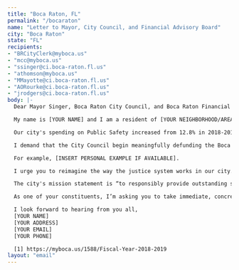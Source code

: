 ```yaml
---
title: "Boca Raton, FL"
permalink: "/bocaraton"
name: "Letter to Mayor, City Council, and Financial Advisory Board"
city: "Boca Raton"
state: "FL"
recipients:
- "BRCityClerk@myboca.us"
- "mcc@myboca.us"
- "ssinger@ci.boca-raton.fl.us"
- "athomson@myboca.us"
- "MMayotte@ci.boca-raton.fl.us"
- "AORourke@ci.boca-raton.fl.us"
- "jrodgers@ci.boca-raton.fl.us"
body: |-
  Dear Mayor Singer, Boca Raton City Council, and Boca Raton Financial Advisory Board,

  My name is [YOUR NAME] and I am a resident of [YOUR NEIGHBORHOOD/AREA]. I am writing to demand that the Boca Raton City Council adopt a city budget that prioritizes community well-being, and redirects funding away from the police.

  Our city's spending on Public Safety increased from 12.8% in 2018-2019 to 15.5% in 2019-2020, comprising approximately 50% of the General Fund. According to the Historical Summary Operating Expenditures, the city’s spending on police services has increased steadily from approx. $39.6 million in FY2014-15 to $56.5 million in FY 2019-20 [1]. I am writing today to ask that, when considering budget allocation for FY2020-2021, you work to actively decrease the percentage of our city’s budget that goes to Public Safety and to reallocate it elsewhere.

  I demand that the City Council begin meaningfully defunding the Boca Raton Police Department and reallocating those funds to programs proven to more effectively promote a safe and equitable community: community-based mental health services, substance abuse treatment services, affordable housing programs, adequate, ADA-accessible parks and library programming, and more. I demand a budget that reflects the actual needs of Boca Raton residents.

  For example, [INSERT PERSONAL EXAMPLE IF AVAILABLE].

  I urge you to reimagine the way the justice system works in our city. History has shown that police "reform" is not enough. We must take a hard look at the ways that the current system in place fails to serve&#151;and in fact, actively harms&#151;our community, and come together to reimagine the role of police in our city. This means investing in our community’s long-term health and prosperity and, in doing so, decreasing the demand for such an expensive police force in the first place. Until Boca Raton does this, we are failing to serve communities of color, our most marginalized, and actively upholding a structural system of white supremacy.

  The city's mission statement is “to responsibly provide outstanding services to enhance our unique quality of life,” guided by principles that include "World-Class Municipal Services” and a "Vibrant and Sustainable City.” In order to achieve the title of “world-class,” let alone “outstanding", you should adopt a budget that prioritizes community well-being through education, enrichment, and social services while redirecting funding away from police and incarceration.

  As one of your constituents, I’m asking you to take immediate, concrete action on this issue. I will be sure to tell my friends, family, and neighbors about your response.

  I look forward to hearing from you all,
  [YOUR NAME]
  [YOUR ADDRESS]
  [YOUR EMAIL]
  [YOUR PHONE]

  [1] https://myboca.us/1588/Fiscal-Year-2018-2019
layout: "email"
---
```



